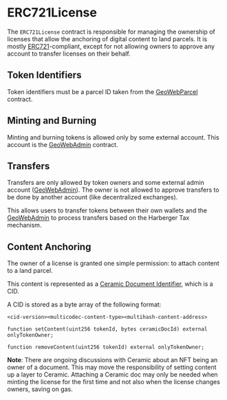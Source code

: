 # ERC721License

The `ERC721License` contract is responsible for managing the ownership of licenses that allow the anchoring of digital content to land parcels. It is mostly [ERC721](http://erc721.org)-compliant, except for not allowing owners to approve any account to transfer licenses on their behalf.

## Token Identifiers

Token identifiers must be a parcel ID taken from the [GeoWebParcel](./GeoWebParcel.md) contract.

## Minting and Burning

Minting and burning tokens is allowed only by some external account. This account is the [GeoWebAdmin](./GeoWebAdmin.md) contract.

## Transfers

Transfers are only allowed by token owners and some external admin account ([GeoWebAdmin](./GeoWebAdmin.md)). The owner is not allowed to approve transfers to be done by another account (like decentralized exchanges).

This allows users to transfer tokens between their own wallets and the [GeoWebAdmin](./GeoWebAdmin.md) to process transfers based on the Harberger Tax mechanism.

## Content Anchoring

The owner of a license is granted one simple permission: to attach content to a land parcel.

This content is represented as a [Ceramic Document Identifier](https://github.com/ceramicnetwork/specs#document-identifiers), which is a CID.

A CID is stored as a byte array of the following format:

```
<cid-version><multicodec-content-type><multihash-content-address>
```

```
function setContent(uint256 tokenId, bytes ceramicDocId) external onlyTokenOwner;

function removeContent(uint256 tokenId) external onlyTokenOwner;
```

**Note**: There are ongoing discussions with Ceramic about an NFT being an owner of a document. This may move the responsibility of setting content up a layer to Ceramic. Attaching a Ceramic doc may only be needed when minting the license for the first time and not also when the license changes owners, saving on gas. 